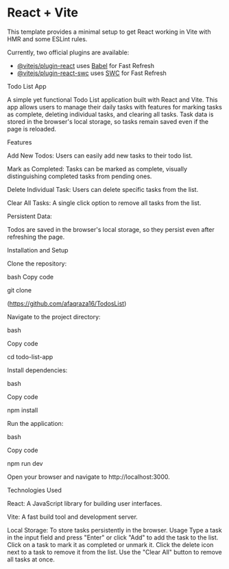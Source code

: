 # React + Vite

This template provides a minimal setup to get React working in Vite with HMR and some ESLint rules.

Currently, two official plugins are available:

- [@vitejs/plugin-react](https://github.com/vitejs/vite-plugin-react/blob/main/packages/plugin-react/README.md) uses [Babel](https://babeljs.io/) for Fast Refresh
- [@vitejs/plugin-react-swc](https://github.com/vitejs/vite-plugin-react-swc) uses [SWC](https://swc.rs/) for Fast Refresh
<!-- the is my react ist project  -->



Todo List App



A simple yet functional Todo List application built with React and Vite. This app allows users to manage their daily tasks with features for marking tasks as complete, deleting individual tasks, and clearing all tasks. Task data is stored in the browser's local storage, so tasks remain saved even if the page is reloaded.




Features



Add New Todos: Users can easily add new tasks to their todo list.


Mark as Completed: Tasks can be marked as complete, visually distinguishing completed tasks from pending ones.


Delete Individual Task: Users can delete specific tasks from the list.


Clear All Tasks: A single click option to remove all tasks from the list.


Persistent Data: 


Todos are saved in the browser's local storage, so they persist even after refreshing the page.


Installation and Setup


Clone the repository:


bash
Copy code

git clone


(https://github.com/afaqraza16/TodosList)


Navigate to the project directory:



bash

Copy code

cd todo-list-app

Install dependencies:


bash

Copy code

npm install

Run the application:

bash

Copy code

npm run dev

Open your browser and navigate to http://localhost:3000.


Technologies Used


React: A JavaScript library for building user interfaces.


Vite: A fast build tool and development server.


Local Storage: To store tasks persistently in the browser.
Usage
Type a task in the input field and press "Enter" or click "Add" to add the task to the list.
Click on a task to mark it as completed or unmark it.
Click the delete icon next to a task to remove it from the list.
Use the "Clear All" button to remove all tasks at once.
